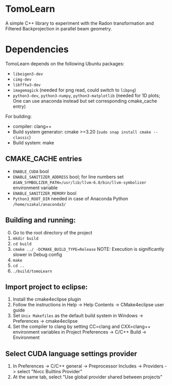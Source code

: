 # TomoLearn
A simple C++ library to experiment with the Radon transformation and Filtered Backprojection in parallel beam geometry.

# Dependencies
TomoLearn depends on the following Ubuntu packages:

- `libeigen3-dev`
- `cimg-dev`
- `libfftw3-dev`
- `imagemagick` (needed for png read, could switch to `libpng`)
- `python3-dev`, `python3-numpy`, `python3-matplotlib` (needed for 1D plots; One can use anaconda instead but set corresponding cmake_cache entry)

For building:
- compiler: clang++
- Build system generator: cmake >=3.20 (`sudo snap install cmake --classic`)
- Build system: make  

## CMAKE_CACHE entries
-  `ENABLE_CUDA` bool
-  `ENABLE_SANITIZER_ADDRESS` bool; for line numbers set `ASAN_SYMBOLIZER_PATH=/usr/lib/llvm-6.0/bin/llvm-symbolizer` environment variable
-  `ENABLE_SANITIZER_MEMORY` bool
-  `Python3_ROOT_DIR` needed in case of Anaconda Python `/home/szakal/anaconda3/`

## Building and running: 
0. Go to the root directory of the project 
1. `mkdir build`
2. `cd build`
3. `cmake ../ -DCMAKE_BUILD_TYPE=Release`   NOTE: Execution is significantly slower in Debug config 
4. `make`
5. `cd ..`
6. `./build/tomoLearn` 


## Import project to eclipse:
1. Install the cmake4eclipse plugin
2. Follow the instructions in Help -> Help Contents -> CMake4eclipse user guide
3. Set `Unix Makefiles` as the default build system in Windows -> Preferences -> cmake4eclipse
4. Set the compiler to clang by setting CC=clang and CXX=clang++ environment variables in Project Preferences -> C/C++ Build -> Environment

## Select CUDA language settings provider
1. In Preferences -> C/C++ general -> Preprocessor Includes -> Providers -> select "Nvcc Builtins Provider"
2. At the same tab, select "Use global provider shared between projects"
